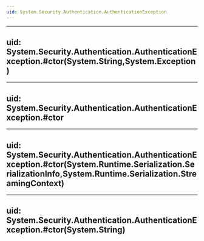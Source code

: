 ```yaml
---
uid: System.Security.Authentication.AuthenticationException
---
```


---
uid: System.Security.Authentication.AuthenticationException.#ctor(System.String,System.Exception)
---

---
uid: System.Security.Authentication.AuthenticationException.#ctor
---

---
uid: System.Security.Authentication.AuthenticationException.#ctor(System.Runtime.Serialization.SerializationInfo,System.Runtime.Serialization.StreamingContext)
---

---
uid: System.Security.Authentication.AuthenticationException.#ctor(System.String)
---
